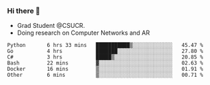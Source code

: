 ### Hi there 👋
- Grad Student @CSUCR. 
- Doing research on Computer Networks and AR
<!--START_SECTION:waka-->

```text
Python       6 hrs 33 mins   ███████████▒░░░░░░░░░░░░░   45.47 %
Go           4 hrs           ███████░░░░░░░░░░░░░░░░░░   27.80 %
C#           3 hrs           █████▒░░░░░░░░░░░░░░░░░░░   20.85 %
Bash         22 mins         ▓░░░░░░░░░░░░░░░░░░░░░░░░   02.63 %
Docker       16 mins         ▒░░░░░░░░░░░░░░░░░░░░░░░░   01.91 %
Other        6 mins          ▒░░░░░░░░░░░░░░░░░░░░░░░░   00.71 %
```

<!--END_SECTION:waka-->
<!--
**jluo117/jluo117** is a ✨ _special_ ✨ repository because its `README.md` (this file) appears on your GitHub profile.

Here are some ideas to get you started:

- 🔭 I’m currently working on ...
- 🌱 I’m currently learning ...
- 👯 I’m looking to collaborate on ...
- 🤔 I’m looking for help with ...
- 💬 Ask me about ...
- 📫 How to reach me: ...
- 😄 Pronouns: ...
- ⚡ Fun fact: ...
-->
